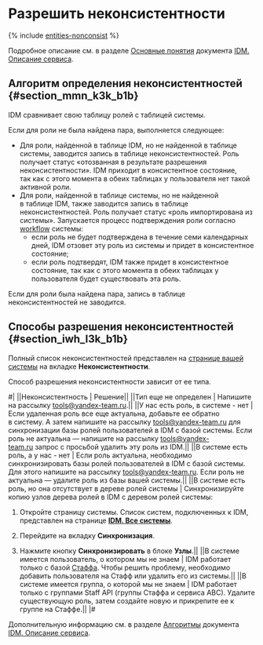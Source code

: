 # Разрешить неконсистентности

{% include [entities-nonconsist](../_conref/conref/id-entities/nonconsist.md) %}


Подробное описание см. в разделе [Основные понятия](https://doc.yandex-team.ru/idm/idm-guide/entities/system.html) документа [IDM. Описание сервиса](https://doc.yandex-team.ru/idm/idm-guide/).

## Алгоритм определения неконсистентностей {#section_mmn_k3k_b1b}

IDM сравнивает свою таблицу ролей с таблицей системы.

Если для роли не была найдена пара, выполняется следующее: 
- Для роли, найденной в таблице IDM, но не найденной в таблице системы, заводится запись в таблице неконсистентностей. Роль получает статус «отозванная в результате разрешения неконсистентности». IDM приходит в консистентное состояние, так как с этого момента в обеих таблицах у пользователя нет такой активной роли.
- Для роли, найденной в таблице системы, но не найденной в таблице IDM, также заводится запись в таблице неконсистентностей. Роль получает статус «роль импортирована из системы». Запускается процесс подтверждения роли согласно [workflow](glossary.md#workflow-two) системы:
    - если роль не будет подтверждена в течение семи календарных дней, IDM отзовет эту роль из системы и придет в консистентное состояние;
    - если роль подтвердят, IDM также придет в консистентное состояние, так как с этого момента в обеих таблицах у пользователя будет существовать эта роль.

Если для роли была найдена пара, запись в таблице неконсистентностей не заводится.

## Способы разрешения неконсистентностей {#section_iwh_l3k_b1b}

Полный список неконсистентностей представлен на [странице вашей системы](https://doc.yandex-team.ru/idm/idm-guide/entities/system.html) на вкладке **Неконсистентности**.

Способ разрешения неконсистентности зависит от ее типа.

#|
||Неконсистентность | Решение||
||Тип еще не определен | Напишите на рассылку [tools@yandex-team.ru](tools@yandex-team.ru).||
||У нас есть роль, в системе - нет | Если удаленная роль все еще актуальна, добавьте ее обратно в систему. А затем напишите на рассылку [tools@yandex-team.ru](tools@yandex-team.ru) для синхронизации базы ролей пользователей в IDM с базой системы. 
Если роль не актуальна — напишите на рассылку [tools@yandex-team.ru](tools@yandex-team.ru) запрос с просьбой удалить эту роль из IDM.||
||В системе есть роль, а у нас - нет | Если роль актуальна, необходимо синхронизировать базы ролей пользователей в IDM с базой системы. Для этого напишите на рассылку [tools@yandex-team.ru](tools@yandex-team.ru). 
Если роль не актуальна — удалите роль из базы вашей системы.||
||В системе есть роль, но она отсутствует в дереве ролей системы | Синхронизируйте копию узлов дерева ролей в IDM с деревом ролей системы:
1. Откройте страницу системы.
    Список систем, подключенных к IDM, представлен на странице [**IDM. Все системы**](https://idm.yandex-team.ru/systems).
    
1. Перейдите на вкладку **Синхронизация**.
1. Нажмите кнопку **Синхронизировать** в блоке **Узлы**.||
||В системе имеется пользователь, о котором мы не знаем | IDM работает только с базой [Стаффа](https://staff.yandex-team.ru/). 
Чтобы решить проблему, необходимо добавить пользователя на Стафф или удалить его из системы.||
||В системе имеется группа, о которой мы не знаем | IDM работает только с группами Staff API (группы Стаффа и сервиса ABC).
Удалите существующую роль, затем создайте новую и прикрепите ее к группе на Стаффе.||
|#

Дополнительную информацию см. в разделе [Алгоритмы](https://doc.yandex-team.ru/idm/idm-guide/algorithm/nonconsist.html) документа [IDM. Описание сервиса](https://doc.yandex-team.ru/idm/idm-guide/).

